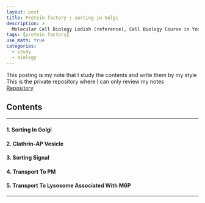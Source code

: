 ```yaml
---
layout: post
title: Protein factory ; sorting in Golgi
description: >
  Molecular Cell Biology Lodish (reference), Cell Biology Course in Yonsei (reference)
tags: [protein factory]
use_math: true
categories:
  - study
  - biology
---
```

This posting is my note that I study the contents and write them by my style <br>
This is the private repository where I can only review my notes<br>
[Repository](https://github.com/hyun-jin891/hidden-post-hyunjin891-github-blog/blob/master/_posts/study/biology/2022-08-23-protein-factory-;-sorting-in-Golgi.md)

## Contents
------
#### 1. Sorting In Golgi
#### 2. Clathrin-AP Vesicle
#### 3. Sorting Signal
#### 4. Transport To PM
#### 5. Transport To Lysosome Associated With M6P
-----
